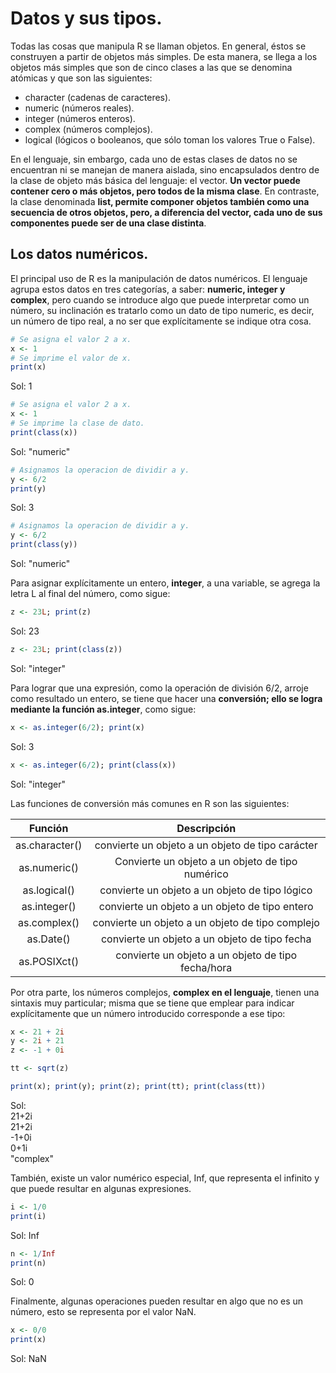 # Datos y sus tipos.

Todas las cosas que manipula R se llaman objetos. En general, éstos se construyen a partir de objetos más simples. De esta manera, se llega a los objetos más simples que son de cinco clases a las que se denomina atómicas y que son las siguientes:

* character (cadenas de caracteres).
* numeric (números reales).
* integer (números enteros).
* complex (números complejos).
* logical (lógicos o booleanos, que sólo toman los valores True o False).

En el lenguaje, sin embargo, cada uno de estas clases de datos no se encuentran ni se manejan de manera aislada, sino encapsulados dentro de la clase de objeto más básica del lenguaje: el vector. **Un vector puede contener cero o más objetos, pero todos de la misma clase**. En contraste, la clase denominada **list, permite componer objetos también como una secuencia de otros objetos, pero, a diferencia del vector, cada uno de sus componentes puede ser de una clase distinta**.

## Los datos numéricos.
El principal uso de R es la manipulación de datos numéricos. El lenguaje agrupa estos datos en tres categorías, a saber: **numeric, integer y complex**, pero cuando se introduce algo que puede interpretar como un número, su inclinación es tratarlo como un dato de tipo numeric, es decir, un número de tipo real, a no ser que explícitamente se indique otra cosa.

```R
# Se asigna el valor 2 a x.
x <- 1
# Se imprime el valor de x.
print(x)
```
Sol: 1  

```R
# Se asigna el valor 2 a x.
x <- 1
# Se imprime la clase de dato.
print(class(x))
```
Sol: "numeric"  

```R
# Asignamos la operacion de dividir a y.
y <- 6/2 
print(y)
```
Sol: 3

```R
# Asignamos la operacion de dividir a y.
y <- 6/2 
print(class(y))
```
Sol: "numeric"  

Para asignar explícitamente un entero, **integer**, a una variable, se agrega la letra L al final del número, como sigue:  

```R
z <- 23L; print(z)
```
Sol: 23

```R
z <- 23L; print(class(z))
```
Sol: "integer"  

Para lograr que una expresión, como la operación de división 6/2, arroje como resultado un entero, se tiene que hacer una **conversión; ello se logra mediante la función as.integer**, como sigue:

```R
x <- as.integer(6/2); print(x)
```
Sol: 3  

```R
x <- as.integer(6/2); print(class(x))
```
Sol: "integer"  

Las funciones de conversión más comunes en R son las siguientes:  

| Función | Descripción |
| :----: | :----: |
| as.character() | convierte un objeto a un objeto de tipo carácter |
| as.numeric() | Convierte un objeto a un objeto de tipo numérico |
| as.logical() | convierte un objeto a un objeto de tipo lógico |
| as.integer() | convierte un objeto a un objeto de tipo entero |
| as.complex() | convierte un objeto a un objeto de tipo complejo |
| as.Date() | convierte un objeto a un objeto de tipo fecha |
| as.POSIXct() | convierte un objeto a un objeto de tipo fecha/hora |

Por otra parte, los números complejos, **complex en el lenguaje**, tienen una sintaxis muy particular; misma que se tiene que emplear para indicar explícitamente que un número introducido corresponde a ese tipo:  

```R
x <- 21 + 2i
y <- 2i + 21
z <- -1 + 0i

tt <- sqrt(z)

print(x); print(y); print(z); print(tt); print(class(tt))
```
Sol:  
21+2i  
21+2i  
-1+0i  
0+1i  
"complex"  

También, existe un valor numérico especial, Inf, que representa el infinito y que puede resultar en algunas expresiones.

```R
i <- 1/0
print(i)
```
Sol: Inf  

```R
n <- 1/Inf
print(n)
```
Sol: 0  

Finalmente, algunas operaciones pueden resultar en algo que no es un número, esto se representa por el valor NaN.

```R
x <- 0/0
print(x)
```
Sol: NaN  

